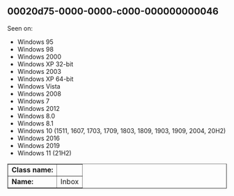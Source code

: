 ## 00020d75-0000-0000-c000-000000000046

Seen on:
* Windows 95
* Windows 98
* Windows 2000
* Windows XP 32-bit
* Windows 2003
* Windows XP 64-bit
* Windows Vista
* Windows 2008
* Windows 7
* Windows 2012
* Windows 8.0
* Windows 8.1
* Windows 10 (1511, 1607, 1703, 1709, 1803, 1809, 1903, 1909, 2004, 20H2)
* Windows 2016
* Windows 2019
* Windows 11 (21H2)

<table border="1" class="docutils">
  <tbody>
    <tr>
      <td><b>Class name:</b></td>
      <td>&nbsp;</td>
    </tr>
    <tr>
      <td><b>Name:</b></td>
      <td>Inbox</td>
    </tr>
  </tbody>
</table>

